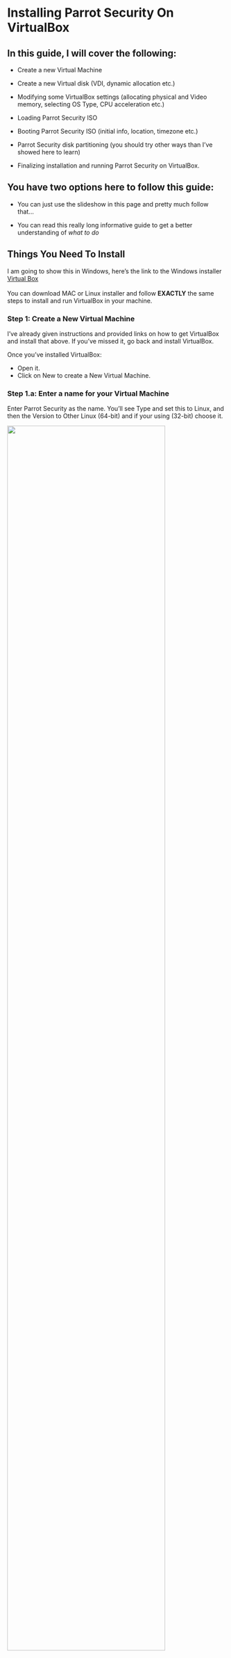 # Installing Parrot Security On VirtualBox #

## In this guide, I will cover the following: ##

  * Create a new Virtual Machine

  * Create a new Virtual disk (VDI, dynamic allocation etc.)

  * Modifying some VirtualBox settings (allocating physical and Video memory, selecting OS Type, CPU acceleration etc.)

  * Loading Parrot Security ISO

  * Booting Parrot Security ISO (initial info, location, timezone etc.)

  * Parrot Security disk partitioning (you should try other ways than I’ve showed here to learn)

  * Finalizing installation and running Parrot Security on VirtualBox.


## You have two options here to follow this guide: ##

  - You can just use the slideshow in this page and pretty much follow that...

  - You can read this really long informative guide to get a better understanding of *what to do*

## Things You Need To Install ##

I am going to show this in Windows, here’s the link to the Windows installer [Virtual Box](https://www.virtualbox.org/wiki/Downloads)
\
\
You can download MAC or Linux installer and follow **EXACTLY** the same steps to install and run VirtualBox in your machine.

### Step 1: Create a New Virtual Machine ###
I’ve already given instructions and provided links on how to get VirtualBox and install that above. If you’ve missed it, go back and install VirtualBox.

Once you’ve installed VirtualBox:

  - Open it.
  - Click on New to create a New Virtual Machine.

### Step 1.a: Enter a name for your Virtual Machine ###

Enter Parrot Security as the name. You’ll see Type and set this to Linux, and then the Version to Other Linux (64-bit) and if your using (32-bit) choose it.

<img src="./images/vbox_images/1.png" width="85%"/>

### Step 1.b: Allocate Memory/RAM ###

Default memory and recommended size will say 512 even though RAM: minimum 256Mb - 2048Mb is suggested for Parrot Security (64-bit) version.
\

While the (32-bit) installation version of the system can run with 256mb, so I choose 4096 because i have 8 gigs of ram on my system. 
\

Choose the setting best for your machine and click next.

<img src="./images/vbox_images/2.png" width="85%"/>

### Step 2: Create a Virtual Hard Drive ###
In this screen select **Create a virtual hard disk now** – *2nd option* and click Create.

<img src="./images/vbox_images/3.png" width="85%"/>

### Step 2.a: Select Virtual Drive File type ###

On the next screen select **VDI** – **VirtualBox Disk Image** as your Hard Drive File Type.'\\ Click Next.

<img src="./images/vbox_images/4.png" width="85%"/>

### Step 2.b: Select Physical hard drive allocation type ###

Select **Dynamically Allocated** and click Next on Storage on Physical hard drive screen.

<img src="./images/vbox_images/5.png" width="85%"/>

### Step 2.c: Allocate disk size ###

On **File location and size** screen, it will come up as 8.00 GB as default size and Parrot Security 4.11 (which we’ve set on step 1.a).
\
Choose which fits your needs and click Next. 

<img src="./images/vbox_images/6.png" width="85%"/>

### Step 3: Modify VirtualBox settings ###
So far, we’ve done the followings, checklist for you:

  * Created a New Virtual Machine
  * Created Virtual Hard disk
  * Fiddled with disk properties, type and size.
 
At this point you should be in the following screen. 
\
*Note that I am using Parrot Security x64 bit*, 
\
in case you’re using 32-bit you can change those options here:
  
<img src="./images/vbox_images/7.png" width="85%"/>
  
### Step 3.a: Select type of OS ###

Depending on which ISO you downloaded you should select the correct Version here.

As Parrot Security is derived from Debian, I’ve selected Other Linux (64-bit) on *General > Basic > Version*.
\

If you’re using a 32-bit ISO, select Other Linux (32-bit) as your version.

<img src="./images/vbox_images/8.png" width="75%"/>

### Step 3.b: Enable shared Clipboard and Drag’n’Drop feature ###

Select *General > Advanced TAB* and change Shared Clipboard and Drag n’Drop to Bidirectional. This will allow you to copy paste files from your HOST machine on the fly.

<img src="./images/vbox_images/9.png" width="85%"/>

### Step 3.c: Update Virtual Motherboard options ###

Select *System > Motherboard*, un-check Floppy (Do you even have a floppy disk drive anymore?) and Check the box for **Enable I/O APIC**.
\

Note that you can change base memory allocation in the same screen. We’ve set it to 1024MB previously. My PC got 8.00 GB RAM, which means I can actually allocate a lot more to make Parrot Security respond faster on my Virtual Machine.
\

If you feel your Virtualized Parrot Security is slow, you should increase this Base Memory allocation.

The calculations are as follows: 

  * 1.00 GB = 1024MB
  * 2.00 GB = 2048MB
  * 3.00 GB = 3072MB

You get the idea, just multiply 1024 with the amount of Memory/RAM you want and put the value in here.

<img src="./images/vbox_images/10.png" width="85%"/>

### Step 3.d: Select number of Processors and enable PAE/NX ###

I’ve changed Processor to 2 (I got 8 CPU’s in my machine, this screen will show how many you have). Try sticking with EVEN numbers here.

Check the box for **Enable PAE/NX**.

### Step 3.e: Allocate Video memory and 3D acceleration ###

Select **Display > Video and set Video Memory to 128 MB**. This allows you have a good responsive desktop environment.

Also check the box for *Enable 3D Acceleration*.

If you got more than 1 Monitor, you can change your settings here too.

<img src="./images/vbox_images/11.png" width="85%"/>

### Step 4: Loading Parrot Security ISO ###

Select **Storage > Controller: IDE** and highlight Empty CD icon. Now on your right, you should be able to use the little CD icon (it should be CD/DVD Drive: IDE Secondary Master already, if not change it) and select your downloaded ISO.
\

<img src="./images/vbox_images/14.png" width="85%"/>

Once you select your downloaded ISO (in my case, it’s Parrot Security 4.11 ISO). See the properties and information’s changes accordingly.
\

**Important**: Size… if your disk size mismatched, you might have a corrupt disk. Refer to Parrot Security webpage and ISO image Download webpage for size related info. You can also do a SHA1 check to ensure your disk is not corrupted.


### Step 4.a: Select Network connection type ###

If your computer is connection to internet, select NAT on *Network > Adapter 1*. You can enable more network adapters if you feel you want to do so. 

<img src="./images/vbox_images/12.png" width="80%"/>

### Step 4.b: Enable USB 2.0 and 3.0 Controllers ###

Firstly, make sure you have installed the *extension pack*, or you will not be able to enable USB 2.0 and 3.0 controllers.

If you have not installed it, you can download it [here](https://download.virtualbox.org/virtualbox/6.1.22/Oracle_VM_VirtualBox_Extension_Pack-6.1.22.vbox-extpack)

Once downloaded, go to **files > preferences > extensions**, on the right there will be a `+` button where you can install the extension.

It will also enable VirtualBox Remote Desktop Protocol (VRDP) support, Host webcam passthrough support.

<img src="./images/vbox_images/13.png" width="80%"/>

### Step 4.c: Compare settings with mine ###

At this point your screen should be somewhat similar to mine. I’ve mentioned the important parts, if something didn’t match you can go back and enable disable those settings.
Note that, for 32-bit users, it will be slightly different.

<img src="./images/vbox_images/15.png" width="85%"/>

### Step 5: Booting Parrot Security ISO ###

From VirtualBox Main Screen, click on Start and boot Parrot Security.

### Step 5.a: choose Install ###

From VirtualBox Main Screen, it will boot Parrot Security, click in the Virtual Machine and arrow down to *Install* and then click Enter.

<img src="./images/calamares/10.png" width="85%"/>


### Step 5.b: Choose the default Installer (Calamares) ###

Here you can test the OS in its entirety, then you can proceed with the installation.
\
Click on **Install Parrot**:

<img src="./images/calamares/11.png" width="85%"/>

and the default installer, Calamares, will start.


### Step 5.c: Select location ###

In my case I’ve chosen English. Click on *Next*.

<img src="./images/calamares/12.png" width="85%"/>


### Step 5.d: Select language ###

In my case I’ve chosen United States. Click on *Next*.

<img src="./images/calamares/13.png" width="85%"/>


### Step 5.e: Select keyboard layout ###

I’ve selected American English. Click on *Next*.

<img src="./images/calamares/14.png" width="85%"/>


### Step 5.f: Parrot Security disk partitioning ###

As this is all Virtualized, you can choose anything you want to.
\

I personally think guided partitioning for less experienced users is recommended, 40 GB or more are enough, unless your going to want to install alot more programs or keep larger file on your hard drive.

<img src="./images/calamares/15.png" width="85%"/>

Here you can decide whether to enable swap or not.

<img src="./images/calamares/16.png" width="85%"/>

*If you want*, you can also encrypt the system by adding a passphrase:

<img src="./images/calamares/17.png" width="85%"/>


### Step 5.g: Creating a new user account ### 

You will be asked to create a new user, for simplicity I have chosen a **user**.
You can enter any name in here. 

<img src="./images/calamares/18.png" width="85%"/>

Then, click on *Next*


### Step 6 Completing the installation process ###

Finally, a summary of the choices made during the procedure:

<img src="./images/calamares/19.png" width="85%"/>

You can decide whether to change the chosen settings, and then go back, or proceed with the installation of the system. Click on **Install**.

Confirm by clicking **Install now**

<img src="./images/calamares/20.png" width="85%"/>

And wait for the installation to complete!
\
With an SSD (Sata), it takes a few minutes.

<img src="./images/calamares/21.png" width="85%"/>

**Well done! You have successfully installed ParrotOS on your computer!**

<img src="./images/calamares/22.png" width="85%"/>

### Step 7: Login to Parrot Security for the first time ###

Enter your Password:

<img src="./images/calamares/23.png" width="85%"/>

**You just installed Parrot Security! Congrats!**

<img src="./images/calamares/24.png" width="85%"/>
